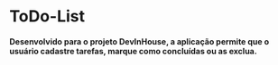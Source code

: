 # ToDo-List
#### Desenvolvido para o projeto DevInHouse, a aplicação permite que o usuário cadastre tarefas, marque como concluídas ou as exclua.
